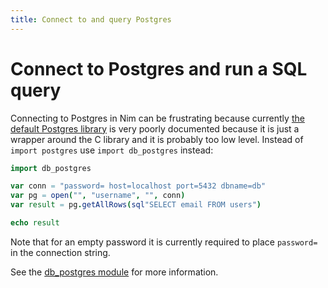 ```yaml
---
title: Connect to and query Postgres
---
```


# Connect to Postgres and run a SQL query

Connecting to Postgres in Nim can be frustrating because currently [the default Postgres library](http://nim-lang.org/docs/postgres.html) is very poorly documented because it is just a wrapper around the C library and it is probably too low level. Instead of `import postgres` use `import db_postgres` instead:

```nim
import db_postgres

var conn = "password= host=localhost port=5432 dbname=db"
var pg = open("", "username", "", conn)
var result = pg.getAllRows(sql"SELECT email FROM users")

echo result
```

Note that for an empty password it is currently required to place `password=` in the connection string.

See the [db_postgres module](http://nim-lang.org/docs/db_postgres.html) for more information.
